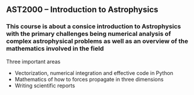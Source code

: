 ## AST2000 – Introduction to Astrophysics

### This course is about a consice introduction to Astrophysics with the primary challenges being numerical analysis of complex astrophysical problems as well as an overview of the mathematics involved in the field 


Three important areas
- Vectorization, numerical integration and effective code in Python
- Mathematics of how to forces propagate in three dimensions
- Writing scientific reports
